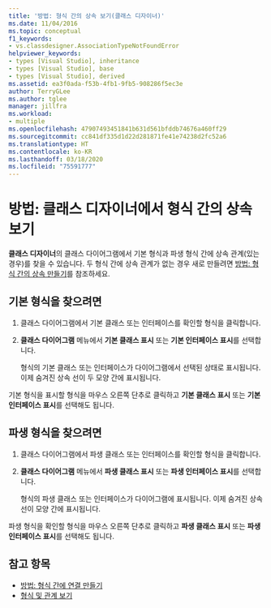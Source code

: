 ```yaml
---
title: '방법: 형식 간의 상속 보기(클래스 디자이너)'
ms.date: 11/04/2016
ms.topic: conceptual
f1_keywords:
- vs.classdesigner.AssociationTypeNotFoundError
helpviewer_keywords:
- types [Visual Studio], inheritance
- types [Visual Studio], base
- types [Visual Studio], derived
ms.assetid: ea3f0ada-f53b-4fb1-9fb5-908286f5ec3e
author: TerryGLee
ms.author: tglee
manager: jillfra
ms.workload:
- multiple
ms.openlocfilehash: 47907493451841b631d561bfddb74676a460ff29
ms.sourcegitcommit: cc841df335d1d22d281871fe41e74238d2fc52a6
ms.translationtype: HT
ms.contentlocale: ko-KR
ms.lasthandoff: 03/18/2020
ms.locfileid: "75591777"
---
```

# <a name="how-to-view-inheritance-between-types-in-class-designer"></a>방법: 클래스 디자이너에서 형식 간의 상속 보기

**클래스 디자이너**의 클래스 다이어그램에서 기본 형식과 파생 형식 간에 상속 관계(있는 경우)를 찾을 수 있습니다. 두 형식 간에 상속 관계가 없는 경우 새로 만들려면 [방법: 형식 간의 상속 만들기](how-to-create-inheritance-between-types.md)를 참조하세요.

## <a name="to-find-the-base-type"></a>기본 형식을 찾으려면

1. 클래스 다이어그램에서 기본 클래스 또는 인터페이스를 확인할 형식을 클릭합니다.

2. **클래스 다이어그램** 메뉴에서 **기본 클래스 표시** 또는 **기본 인터페이스 표시**를 선택합니다.

     형식의 기본 클래스 또는 인터페이스가 다이어그램에서 선택된 상태로 표시됩니다. 이제 숨겨진 상속 선이 두 모양 간에 표시됩니다.

기본 형식을 표시할 형식을 마우스 오른쪽 단추로 클릭하고 **기본 클래스 표시** 또는 **기본 인터페이스 표시**를 선택해도 됩니다.

## <a name="to-find-the-derived-types"></a>파생 형식을 찾으려면

1. 클래스 다이어그램에서 파생 클래스 또는 인터페이스를 확인할 형식을 클릭합니다.

2. **클래스 다이어그램** 메뉴에서 **파생 클래스 표시** 또는 **파생 인터페이스 표시**를 선택합니다.

     형식의 파생 클래스 또는 인터페이스가 다이어그램에 표시됩니다. 이제 숨겨진 상속 선이 모양 간에 표시됩니다.

파생 형식을 확인할 형식을 마우스 오른쪽 단추로 클릭하고 **파생 클래스 표시** 또는 **파생 인터페이스 표시**를 선택해도 됩니다.

## <a name="see-also"></a>참고 항목

- [방법: 형식 간에 연결 만들기](how-to-create-associations-between-types.md)
- [형식 및 관계 보기](designing-and-viewing-classes-and-types.md)
